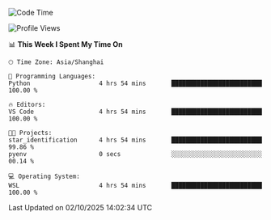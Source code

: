 <!--START_SECTION:waka-->
![Code Time](http://img.shields.io/badge/Code%20Time-3%2C132%20hrs%2033%20mins-blue)

![Profile Views](http://img.shields.io/badge/Profile%20Views-0-blue)

📊 **This Week I Spent My Time On** 

```text
🕑︎ Time Zone: Asia/Shanghai

💬 Programming Languages: 
Python                   4 hrs 54 mins       █████████████████████████   100.00 % 

🔥 Editors: 
VS Code                  4 hrs 54 mins       █████████████████████████   100.00 % 

🐱‍💻 Projects: 
star_identification      4 hrs 54 mins       █████████████████████████   99.86 % 
pyenv                    0 secs              ░░░░░░░░░░░░░░░░░░░░░░░░░   00.14 % 

💻 Operating System: 
WSL                      4 hrs 54 mins       █████████████████████████   100.00 % 
```


 Last Updated on 02/10/2025 14:02:34 UTC
<!--END_SECTION:waka-->